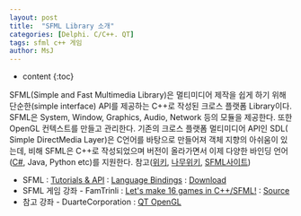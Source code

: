 ```yaml
---
layout: post
title:  "SFML Library 소개"
categories: [Delphi. C/C++. QT]
tags: sfml c++ 게임
author: MsJ
---
```


* content
{:toc}

SFML(Simple and Fast Multimedia Library)은 멀티미디어 제작을 쉽게 하기 위해 단순한(simple interface) API를 제공하는 C++로 작성된 크로스 플랫폼 Library이다. SFML은 System, Window, Graphics, Audio, Network 등의 모듈을 제공한다. 또한 OpenGL 컨텍스트를 만들고 관리한다. 기존의 크로스 플랫폼 멀티미디어 API인 SDL( Simple DirectMedia Layer)은 C언어를 바탕으로 만들어져 객체 지향의 아쉬움이 있는데, 비해 SFML은 C++로 작성되었으며 버전이 올라가면서 이제 다양한 바인딩 언어([C#](https://www.youtube.com/results?search_query=c%23+sfml), Java, Python etc)를 지원한다. 참고([위키](https://ko.wikipedia.org/wiki/SFML), [나무위키](https://namu.wiki/w/SFML), [SFML사이트](https://www.sfml-dev.org))

* SFML : [Tutorials & API](https://www.sfml-dev.org/learn.php) : [Language Bindings](https://www.sfml-dev.org/download/bindings.php) : [Download](https://www.sfml-dev.org/download.php)
* SFML 게임 강좌 - FamTrinli :  [Let's make 16 games in C++/SFML!](https://www.youtube.com/playlist?list=PLB_ibvUSN7mzUffhiay5g5GUHyJRO4DYr) : [Source](https://www.youtube.com/redirect?redir_token=2MExnuNXxN89uPhIPHBWDCQ1MFF8MTU1Nzk2MjYyM0AxNTU3ODc2MjIz&event=video_description&v=zH_omFPqMO4&q=https%3A%2F%2Fdrive.google.com%2Fuc%3Fexport%3Ddownload%26id%3D1naW_v6WAWYPgCIWNDskxtBsM84FoaOLh)
* 참고 강좌 - DuarteCorporation :  [QT OpenGL](https://www.youtube.com/watch?v=W3-SMvMa8D4)
